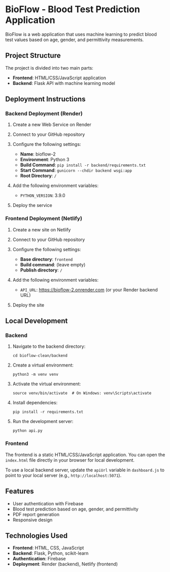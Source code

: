 # BioFlow - Blood Test Prediction Application

BioFlow is a web application that uses machine learning to predict blood test values based on age, gender, and permittivity measurements.

## Project Structure

The project is divided into two main parts:

- **Frontend**: HTML/CSS/JavaScript application
- **Backend**: Flask API with machine learning model

## Deployment Instructions

### Backend Deployment (Render)

1. Create a new Web Service on Render
2. Connect to your GitHub repository
3. Configure the following settings:
   - **Name**: bioflow-2
   - **Environment**: Python 3
   - **Build Command**: `pip install -r backend/requirements.txt`
   - **Start Command**: `gunicorn --chdir backend wsgi:app`
   - **Root Directory**: `/`

4. Add the following environment variables:
   - `PYTHON_VERSION`: 3.9.0

5. Deploy the service

### Frontend Deployment (Netlify)

1. Create a new site on Netlify
2. Connect to your GitHub repository
3. Configure the following settings:
   - **Base directory**: `frontend`
   - **Build command**: (leave empty)
   - **Publish directory**: `/`

4. Add the following environment variables:
   - `API_URL`: https://bioflow-2.onrender.com (or your Render backend URL)

5. Deploy the site

## Local Development

### Backend

1. Navigate to the backend directory:
   ```
   cd bioflow-clean/backend
   ```

2. Create a virtual environment:
   ```
   python3 -m venv venv
   ```

3. Activate the virtual environment:
   ```
   source venv/bin/activate  # On Windows: venv\Scripts\activate
   ```

4. Install dependencies:
   ```
   pip install -r requirements.txt
   ```

5. Run the development server:
   ```
   python api.py
   ```

### Frontend

The frontend is a static HTML/CSS/JavaScript application. You can open the `index.html` file directly in your browser for local development.

To use a local backend server, update the `apiUrl` variable in `dashboard.js` to point to your local server (e.g., `http://localhost:5071`).

## Features

- User authentication with Firebase
- Blood test prediction based on age, gender, and permittivity
- PDF report generation
- Responsive design

## Technologies Used

- **Frontend**: HTML, CSS, JavaScript
- **Backend**: Flask, Python, scikit-learn
- **Authentication**: Firebase
- **Deployment**: Render (backend), Netlify (frontend)
